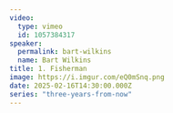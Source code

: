 ```yaml
---
video:
  type: vimeo
  id: 1057384317
speaker:
  permalink: bart-wilkins
  name: Bart Wilkins
title: 1. Fisherman
image: https://i.imgur.com/eQ0mSnq.png
date: 2025-02-16T14:30:00.000Z
series: "three-years-from-now"
---
```

